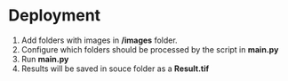 # Deployment

1. Add folders with images in <b>/images</b> folder.
2. Configure which folders should be processed by the script in <b>main.py</b>
3. Run <b>main.py</b> 
4. Results will be saved in souce folder as a <b>Result.tif</b>
